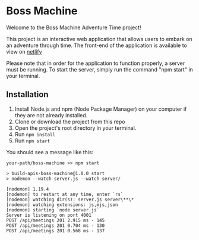 # Boss Machine

Welcome to the Boss Machine Adventure Time project!

This project is an interactive web application that allows users to embark on an adventure through time. The front-end of the application is available to view on [netlify](https://boss-machine-abenteuerzeit.netlify.app/#/)

Please note that in order for the application to function properly, a server must be running. To start the server, simply run the command "npm start" in your terminal.
  
## Installation 

1. Install Node.js and npm (Node Package Manager) on your computer if they are not already installed.
2. Clone or download the project from this repo
3. Open the project's root directory in your terminal.
4. Run `npm install`
5. Run `npm start`

You should see a message like this: 

    your-path/boss-machine >> npm start

    > build-apis-boss-machine@1.0.0 start
    > nodemon --watch server.js --watch server/

    [nodemon] 1.19.4
    [nodemon] to restart at any time, enter `rs`
    [nodemon] watching dir(s): server.js server\**\*
    [nodemon] watching extensions: js,mjs,json
    [nodemon] starting `node server.js`
    Server is listening on port 4001
    POST /api/meetings 201 2.915 ms - 145
    POST /api/meetings 201 0.704 ms - 130
    POST /api/meetings 201 0.568 ms - 137
